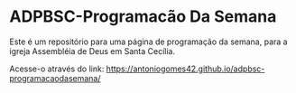 # ADPBSC-Programacão Da Semana
Este é um repositório para uma página de programação da semana, para a igreja Assembléia de Deus em Santa Cecília.
 
 Acesse-o através do link: https://antoniogomes42.github.io/adpbsc-programacaodasemana/
